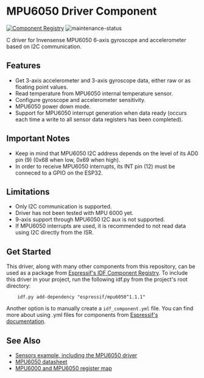 # MPU6050 Driver Component

[![Component Registry](https://components.espressif.com/components/espressif/mpu6050/badge.svg)](https://components.espressif.com/components/espressif/mpu6050)
![maintenance-status](https://img.shields.io/badge/maintenance-passively--maintained-yellowgreen.svg)

C driver for Invensense MPU6050 6-axis gyroscope and accelerometer based on I2C communication.

## Features

- Get 3-axis accelerometer and 3-axis gyroscope data, either raw or as floating point values. 
- Read temperature from MPU6050 internal temperature sensor.
- Configure gyroscope and accelerometer sensitivity.
- MPU6050 power down mode.
- Support for MPU6050 interrupt generation when data ready (occurs each time a write to all sensor data registers has been completed).  

## Important Notes

- Keep in mind that MPU6050 I2C address depends on the level of its AD0 pin (9) (0x68 when low, 0x69 when high).
- In order to receive MPU6050 interrupts, its INT pin (12) must be conneced to a GPIO on the ESP32. 

## Limitations

- Only I2C communication is supported.
- Driver has not been tested with MPU 6000 yet.
- 9-axis support through MPU6050 I2C aux is not supported.
- If MPU6050 interrupts are used, it is recommended to not read data using I2C directly from the ISR. 

## Get Started

This driver, along with many other components from this repository, can be used as a package from [Espressif's IDF Component Registry](https://components.espressif.com). To include this driver in your project, run the following idf.py from the project's root directory:

```
    idf.py add-dependency "espressif/mpu6050^1.1.1"
```

Another option is to manually create a `idf_component.yml` file. You can find more about using .yml files for components from [Espressif's documentation](https://docs.espressif.com/projects/esp-idf/en/latest/esp32/api-guides/tools/idf-component-manager.html).

## See Also
* [Sensors example, including the MPU6050 driver](https://github.com/espressif/esp-bsp/tree/master/examples/display_sensors)
* [MPU6050 datasheet](https://invensense.tdk.com/wp-content/uploads/2015/02/MPU-6000-Datasheet1.pdf)
* [MPU6000 and MPU6050 register map](https://invensense.tdk.com/wp-content/uploads/2015/02/MPU-6000-Register-Map1.pdf)

